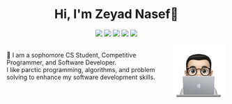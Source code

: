 
<h1 align="center">Hi, I'm Zeyad Nasef👋</h1>

<p align="center">
    <a href="https://www.linkedin.com/in/zeyad-nasef-aa0a49201/"><img src="https://img.shields.io/badge/linkedin-%230177B5?style=flat&logo=linkedin&logoColor=white"/></a>
    <a href="https://www.youtube.com/channel/UC94a6pdBcAII8N6FOpV390Q"><img src="https://img.shields.io/badge/youtube-%23FF0000?style=flat&logo=youtube&logoColor=white"/></a>
    <a href="https://codeforces.com/profile/Zeyad_Nasef/"><img src="https://img.shields.io/badge/codeforces-%23ffcatl?style=flat&logo=codeforces&logoColor=white"/></a>
    <a href="mailto:zeyadnasef85@gmail.com"><img src="https://img.shields.io/badge/Gmail-%23FF0000?style=flat&logo=Gmail&logoColor=white"/></a>
    <a href="https://www.facebook.com/zeiad.nasef/"><img src="https://img.shields.io/badge/facebook-%230177B5?style=flat&logo=facebook&logoColor=white"/></a>
  </p>
  
 <img src = "profile-img.png" align = "right" width = "25%">
 <br>
🔭 I am a sophomore CS Student, Competitive Programmer, and Software Developer.<br>
I like parctic programming, algorithms, and problem solving to enhance my software development skills.
